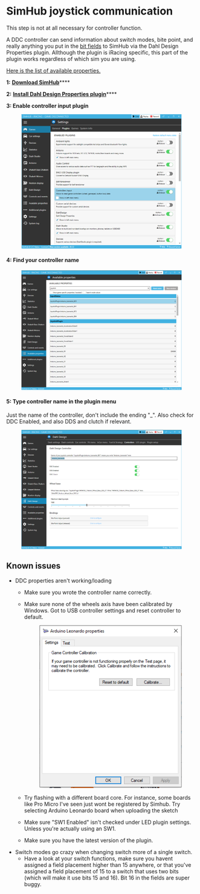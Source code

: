 # SimHub joystick communication

This step is not at all necessary for controller function.

A DDC controller can send information about switch modes, bite point, and really anything you put in the [bit fields](../3.-coding/advanced/field-placement.md) to SimHub via the Dahl Design Properties plugin. Allthough the plugin is iRacing specific, this part of the plugin works regardless of which sim you are using.&#x20;

[Here is the list of available properties.](https://dahl-design.gitbook.io/properties/properties/ddc)

**1:** [**Download SimHub**](https://www.simhubdash.com/download-2/)****

**2:** [**Install Dahl Design Properties plugin**](https://dahl-design.gitbook.io/properties/introduction/install)****

**3: Enable controller input plugin**

<figure><img src="../.gitbook/assets/image (1) (1) (1) (1) (1).png" alt=""><figcaption></figcaption></figure>

#### 4: Find your controller name

<figure><img src="../.gitbook/assets/image (2) (1).png" alt=""><figcaption></figcaption></figure>

#### 5: Type controller name in the plugin menu

Just the name of the controller, don't include the ending "\_". Also check for DDC Enabled, and also DDS and clutch if relevant.

<figure><img src="../.gitbook/assets/image (4) (1).png" alt=""><figcaption></figcaption></figure>

## Known issues

* DDC properties aren't working/loading
  * Make sure you wrote the controller name correctly.
  *   Make sure none of the wheels axis have been calibrated by Windows. Got to USB controller settings and reset controller to default.

      <figure><img src="../.gitbook/assets/image (5) (2) (1).png" alt=""><figcaption></figcaption></figure>
  * Try flashing with a different board core. For instance, some boards like Pro Micro I've seen just wont be registered by Simhub. Try selecting Arduino Leonardo board when uploading the sketch
  * Make sure "SW1 Enabled" isn't checked under LED plugin settings. Unless you're actually using an SW1.&#x20;
  * Make sure you have the latest version of the plugin.
* Switch modes go crazy when changing switch more of a single switch.
  * Have a look at your switch functions, make sure you havent assigned a field placement higher than 15 anywhere, or that you've assigned a field placement of 15 to a switch that uses two bits (which will make it use bits 15 and 16). Bit 16 in the fields are super buggy.

